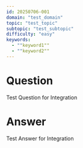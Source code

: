 ```yaml
---
id: 20250706-001
domain: "test_domain"
topic: "test_topic"
subtopic: "test_subtopic"
difficulty: "easy"
keywords:
  - ""keyword1""
  - ""keyword2""
---
```

# Question

Test Question for Integration

# Answer

Test Answer for Integration
